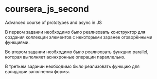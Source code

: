 # coursera_js_second
Advanced course of prototypes and async in JS

В первом задании необходимо было реализовать конструктор для создания коллекции элементов с некоторыми заранее оговорёнными функциями.

Во втором задании необходимо было реализовать функцию parallel, которая выполняет асинхронные операции параллельно.

В третьем задании необходимо было реализовать функцию для валидации заполнения формы.
